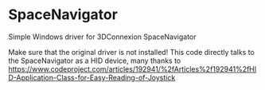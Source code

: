 # SpaceNavigator
Simple Windows driver for 3DConnexion SpaceNavigator

Make sure that the original driver is not installed! This code directly talks to the SpaceNavigator as a HID device, many thanks to https://www.codeproject.com/articles/192941/%2fArticles%2f192941%2fHID-Application-Class-for-Easy-Reading-of-Joystick
